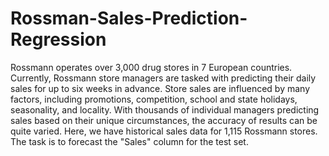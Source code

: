 # Rossman-Sales-Prediction-Regression
Rossmann operates over 3,000 drug stores in 7 European countries. Currently, Rossmann store managers are tasked with predicting their daily sales for up to six weeks in advance. Store sales are influenced by many factors, including promotions, competition, school and state holidays, seasonality, and locality. With thousands of individual managers predicting sales based on their unique circumstances, the accuracy of results can be quite varied.
Here, we have historical sales data for 1,115 Rossmann stores. The task is to forecast the "Sales" column for the test set.
